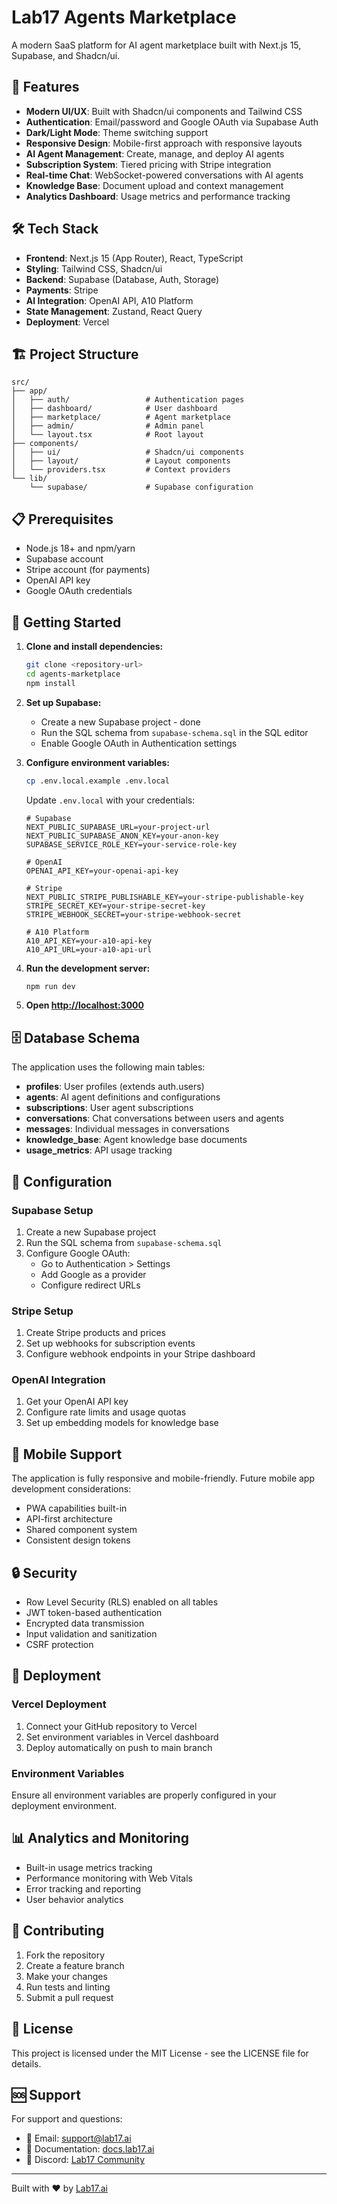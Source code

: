 # Lab17 Agents Marketplace

A modern SaaS platform for AI agent marketplace built with Next.js 15, Supabase, and Shadcn/ui.

## 🚀 Features

- **Modern UI/UX**: Built with Shadcn/ui components and Tailwind CSS
- **Authentication**: Email/password and Google OAuth via Supabase Auth
- **Dark/Light Mode**: Theme switching support
- **Responsive Design**: Mobile-first approach with responsive layouts
- **AI Agent Management**: Create, manage, and deploy AI agents
- **Subscription System**: Tiered pricing with Stripe integration
- **Real-time Chat**: WebSocket-powered conversations with AI agents
- **Knowledge Base**: Document upload and context management
- **Analytics Dashboard**: Usage metrics and performance tracking

## 🛠 Tech Stack

- **Frontend**: Next.js 15 (App Router), React, TypeScript
- **Styling**: Tailwind CSS, Shadcn/ui
- **Backend**: Supabase (Database, Auth, Storage)
- **Payments**: Stripe
- **AI Integration**: OpenAI API, A10 Platform
- **State Management**: Zustand, React Query
- **Deployment**: Vercel

## 🏗 Project Structure

```
src/
├── app/
│   ├── auth/                 # Authentication pages
│   ├── dashboard/            # User dashboard
│   ├── marketplace/          # Agent marketplace
│   ├── admin/                # Admin panel
│   └── layout.tsx            # Root layout
├── components/
│   ├── ui/                   # Shadcn/ui components
│   ├── layout/               # Layout components
│   └── providers.tsx         # Context providers
└── lib/
    └── supabase/             # Supabase configuration
```

## 📋 Prerequisites

- Node.js 18+ and npm/yarn
- Supabase account
- Stripe account (for payments)
- OpenAI API key
- Google OAuth credentials

## 🚀 Getting Started

1. **Clone and install dependencies:**
   ```bash
   git clone <repository-url>
   cd agents-marketplace
   npm install
   ```

2. **Set up Supabase:**
   - Create a new Supabase project - done
   - Run the SQL schema from `supabase-schema.sql` in the SQL editor
   - Enable Google OAuth in Authentication settings

3. **Configure environment variables:**
   ```bash
   cp .env.local.example .env.local
   ```
   
   Update `.env.local` with your credentials:
   ```env
   # Supabase
   NEXT_PUBLIC_SUPABASE_URL=your-project-url
   NEXT_PUBLIC_SUPABASE_ANON_KEY=your-anon-key
   SUPABASE_SERVICE_ROLE_KEY=your-service-role-key
   
   # OpenAI
   OPENAI_API_KEY=your-openai-api-key
   
   # Stripe
   NEXT_PUBLIC_STRIPE_PUBLISHABLE_KEY=your-stripe-publishable-key
   STRIPE_SECRET_KEY=your-stripe-secret-key
   STRIPE_WEBHOOK_SECRET=your-stripe-webhook-secret
   
   # A10 Platform
   A10_API_KEY=your-a10-api-key
   A10_API_URL=your-a10-api-url
   ```

4. **Run the development server:**
   ```bash
   npm run dev
   ```

5. **Open [http://localhost:3000](http://localhost:3000)**

## 🗄 Database Schema

The application uses the following main tables:

- **profiles**: User profiles (extends auth.users)
- **agents**: AI agent definitions and configurations
- **subscriptions**: User agent subscriptions
- **conversations**: Chat conversations between users and agents
- **messages**: Individual messages in conversations
- **knowledge_base**: Agent knowledge base documents
- **usage_metrics**: API usage tracking

## 🔧 Configuration

### Supabase Setup

1. Create a new Supabase project
2. Run the SQL schema from `supabase-schema.sql`
3. Configure Google OAuth:
   - Go to Authentication > Settings
   - Add Google as a provider
   - Configure redirect URLs

### Stripe Setup

1. Create Stripe products and prices
2. Set up webhooks for subscription events
3. Configure webhook endpoints in your Stripe dashboard

### OpenAI Integration

1. Get your OpenAI API key
2. Configure rate limits and usage quotas
3. Set up embedding models for knowledge base

## 📱 Mobile Support

The application is fully responsive and mobile-friendly. Future mobile app development considerations:

- PWA capabilities built-in
- API-first architecture
- Shared component system
- Consistent design tokens

## 🔒 Security

- Row Level Security (RLS) enabled on all tables
- JWT token-based authentication
- Encrypted data transmission
- Input validation and sanitization
- CSRF protection

## 🚀 Deployment

### Vercel Deployment

1. Connect your GitHub repository to Vercel
2. Set environment variables in Vercel dashboard
3. Deploy automatically on push to main branch

### Environment Variables

Ensure all environment variables are properly configured in your deployment environment.

## 📊 Analytics and Monitoring

- Built-in usage metrics tracking
- Performance monitoring with Web Vitals
- Error tracking and reporting
- User behavior analytics

## 🤝 Contributing

1. Fork the repository
2. Create a feature branch
3. Make your changes
4. Run tests and linting
5. Submit a pull request

## 📄 License

This project is licensed under the MIT License - see the LICENSE file for details.

## 🆘 Support

For support and questions:

- 📧 Email: support@lab17.ai
- 📖 Documentation: [docs.lab17.ai](https://docs.lab17.ai)
- 💬 Discord: [Lab17 Community](https://discord.gg/lab17)

---

Built with ❤️ by [Lab17.ai](https://lab17.ai)
